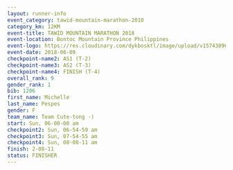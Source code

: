 ```yaml
---
layout: runner-info 
event_category: tawid-mountain-marathon-2018 
category_km: 12KM 
event-title: TAWID MOUNTAIN MARATHON 2018 
event-location: Bontoc Mountain Province Philippines 
event-logo: https://res.cloudinary.com/dykbosktl/image/upload/v1574389629/Logo/tawid2018_logo_t3op5o.png 
event-date: 2018-06-09 
checkpoint-name2: AS1 (T-2) 
checkpoint-name3: AS2 (T-3) 
checkpoint-name4: FINISH (T-4) 
overall_rank: 9
gender_rank: 1
bib: 1206
first_name: Michelle
last_name: Pespes
gender: F
team_name: Team Cute-tong -)
start: Sun, 06-00-00 am
checkpoint2: Sun, 06-54-59 am
checkpoint3: Sun, 07-54-55 am
checkpoint4: Sun, 08-08-11 am
finish: 2-08-11
status: FINISHER
---
```

